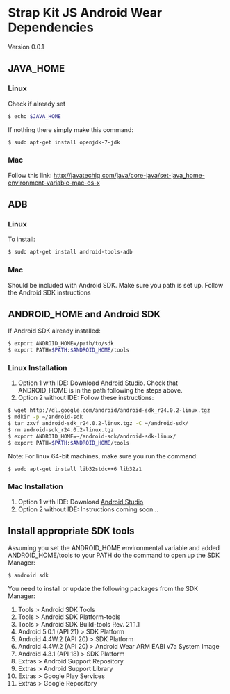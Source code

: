 # Strap Kit JS Android Wear Dependencies

Version 0.0.1

## JAVA_HOME
### Linux
Check if already set
```sh
$ echo $JAVA_HOME
```
If nothing there simply make this command: 
```sh
$ sudo apt-get install openjdk-7-jdk
```
### Mac
Follow this link: http://javatechig.com/java/core-java/set-java_home-environment-variable-mac-os-x

## ADB
### Linux
To install:
```sh
$ sudo apt-get install android-tools-adb
```
### Mac
Should be included with Android SDK. Make sure you path is set up. Follow the Android SDK instructions

## ANDROID_HOME and Android SDK
If Android SDK already installed:
```sh
$ export ANDROID_HOME=/path/to/sdk
$ export PATH=$PATH:$ANDROID_HOME/tools
```
### Linux Installation
1. Option 1 with IDE: Download [Android Studio](http://developer.android.com/sdk/index.html). Check that ANDROID_HOME is in the path following the steps above.
2. Option 2 without IDE: Follow these instructions: 
```sh
$ wget http://dl.google.com/android/android-sdk_r24.0.2-linux.tgz
$ mdkir -p ~/android-sdk
$ tar zxvf android-sdk_r24.0.2-linux.tgz -C ~/android-sdk/
$ rm android-sdk_r24.0.2-linux.tgz
$ export ANDROID_HOME=~/android-sdk/android-sdk-linux/
$ export PATH=$PATH:$ANDROID_HOME/tools
```

Note: For linux 64-bit machines, make sure you run the command: 
```sh
$ sudo apt-get install lib32stdc++6 lib32z1
```

### Mac Installation
1. Option 1 with IDE: Download [Android Studio](http://developer.android.com/sdk/index.html)
2. Option 2 without IDE: Instructions coming soon...

## Install appropriate SDK tools
Assuming you set the ANDROID_HOME environmental variable and added ANDROID_HOME/tools to your PATH do the command to open up the SDK Manager: 
```sh
$ android sdk
```
You need to install or update the following packages from the SDK Manager:

1. Tools > Android SDK Tools
2. Tools > Android SDK Platform-tools
3. Tools > Android SDK Build-tools Rev. 21.1.1
4. Android 5.0.1 (API 21) > SDK Platform
5. Android 4.4W.2 (API 20) > SDK Platform
6. Android 4.4W.2 (API 20) > Android Wear ARM EABI v7a System Image
7. Android 4.3.1 (API 18) > SDK Platform
8. Extras > Android Support Repository
9. Extras > Android Support Library
10. Extras > Google Play Services
11. Extras > Google Repository

